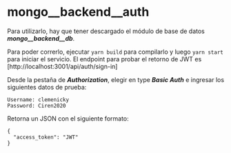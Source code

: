 # mongo__backend__auth

Para utilizarlo, hay que tener descargado el módulo de base de datos ***mongo__backend__db***.

Para poder correrlo, ejecutar ```yarn build``` para compilarlo y luego ```yarn start``` para iniciar el servicio.
El endpoint para probar el retorno de JWT es [http://localhost:3001/api/auth/sign-in]

Desde la pestaña de ***Authorization***, elegir en type ***Basic Auth*** e ingresar los siguientes datos de prueba:
~~~
Username: clemenicky
Password: Ciren2020
~~~

Retorna un JSON con el siguiente formato:
```
{
  "access_token": "JWT"
}
```
